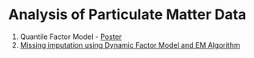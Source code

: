# Analysis of Particulate Matter Data

1. Quantile Factor Model - [Poster](https://mysnu-my.sharepoint.com/:b:/g/personal/12822_seoul_ac_kr/EVwyZqN4NmhHsMlyscjWm0UBTtJ0nwmJEa7CCWxNsj2w3A?e=7AVsYf)
2. [Missing imputation using Dynamic Factor Model and EM Algorithm](https://trusting-hexagon-72f.notion.site/PM2-5-Factor-Model-939a94f58a104f858a5be614ba006443)
